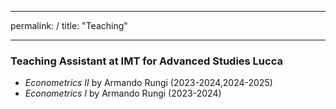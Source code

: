 

---
permalink: /
title: "Teaching"

---


### Teaching Assistant at IMT for Advanced Studies Lucca
- _Econometrics II_ by Armando Rungi (2023-2024,2024-2025)
- _Econometrics I_ by Armando Rungi (2023-2024)


